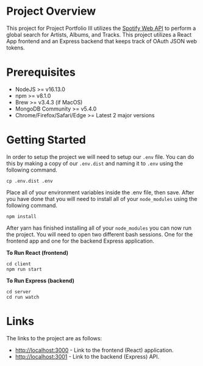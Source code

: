 # Project Overview

This project for Project Portfolio III utilizes the [Spotify Web API](https://developer.spotify.com/documentation/web-api/) to perform a global search for Artists, Albums, and Tracks. This project utilizes a React App frontend and an Express backend that keeps track of OAuth JSON web tokens. 

# Prerequisites

- NodeJS >= v16.13.0
- npm >= v8.1.0
- Brew >= v3.4.3 (if MacOS)
- MongoDB Community >= v5.4.0
- Chrome/Firefox/Safari/Edge >= Latest 2 major versions


# Getting Started

In order to setup the project we will need to setup our `.env` file. You can do this by making a copy of our `.env.dist` and naming it to `.env` using the following command.

	cp .env.dist .env 

Place all of your environment variables inside the .env file, then save. After you have done that you will need to install all of your `node_modules` using the following command. 

	npm install 

After yarn has finished installing all of your `node_modules` you can now run the project. You will need to open two different bash sessions. One for the frontend app and one for the backend Express application. 

**To Run React (frontend)**

	cd client
	npm run start

**To Run Express (backend)**

	cd server 
    cd run watch

# Links

The links to the project are as follows: 

- [http://localhost:3000](http://localhost:3000) - Link to the frontend (React) application. 
- [http://localhost:3001](http://localhost:3001) - Link to the backend (Express) API.
